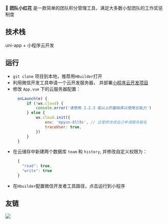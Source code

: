 🌻 **团队小红花** 是一款简单的团队积分管理工具，满足大多数小型团队的工作奖惩制度

## 技术栈
uni-app + 小程序云开发

## 运行
- `git clone`	项目到本地，推荐用`HBuilder`打开
- 利用微信开发工具申请一个云开发服务器， 并部署[小程序云开发项目](https://github.com/wozien/team-flower-cloud)
- 修改 `App.vue` 下的云服务器配置：
  ```js
	onLaunch(e) {
		if (!wx.cloud) {
			console.error('请使用 2.2.3 或以上的基础库以使用云能力')
		} else {
			wx.cloud.init({
				env: 'mpyun-0ll9s', // 这里修改成自己申请服务器名
				traceUser: true,
			})
		}
	}
	```
- 在云储存中新建两个数据库 `team` 和 `history`, 并修改自定义权限为：
  ```js
	{
	  "read": true,
	  "write": true
	}
	```
- 在`Hbuilder`配置微信开发者工具路径，点击运行到小程序

## 友链

![](https://wozien-cloud-oss.oss-cn-shenzhen.aliyuncs.com/images/avatar/68747470733a2f2f626c6f672e696e6f6f622e78797a2f7465616d666c6f7765722d7172636f64652e6a7067.jpeg)
